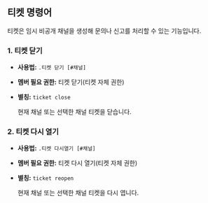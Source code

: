 ## 티켓 명령어

티켓은 임시 비공개 채널을 생성해 문의나 신고를 처리할 수 있는 기능입니다.

### 1. 티켓 닫기

- **사용법:** `.티켓 닫기 [#채널]`
- **멤버 필요 권한:** 티켓 닫기(티켓 자체 권한)
- **별칭:** `ticket close`

  현재 채널 또는 선택한 채널 티켓을 닫습니다.

### 2. 티켓 다시 열기

- **사용법:** `.티켓 다시열기 [#채널]`
- **멤버 필요 권한:** 티켓 다시 열기(티켓 자체 권한)
- **별칭:** `ticket reopen`

  현재 채널 또는 선택한 채널 티켓을 다시 엽니다.
